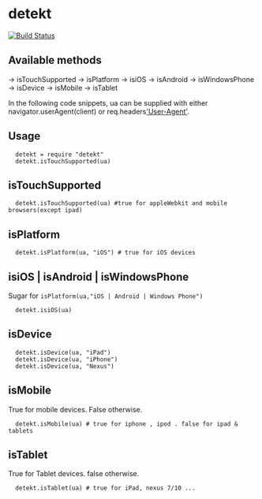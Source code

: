 detekt
===

[![Build Status](https://ci.groupondev.com/job/detekt/badge/icon)](https://ci.groupondev.com/job/detekt/)

## Available methods

  -> isTouchSupported
  -> isPlatform
    -> isiOS
    -> isAndroid
    -> isWindowsPhone
  -> isDevice
  -> isMobile
  -> isTablet

In the following code snippets, ua can be supplied with either navigator.userAgent(client) or req.headers['User-Agent'](server).

## Usage

```
  detekt = require "detekt"
  detekt.isTouchSupported(ua)
```

## isTouchSupported

```
  detekt.isTouchSupported(ua) #true for appleWebkit and mobile browsers(except ipad)
```

## isPlatform

```
  detekt.isPlatform(ua, "iOS") # true for iOS devices
```

## isiOS | isAndroid | isWindowsPhone

Sugar for `isPlatform(ua,"iOS | Android | Windows Phone")`

```
  detekt.isiOS(ua)
```

## isDevice

```
  detekt.isDevice(ua, "iPad")
  detekt.isDevice(ua, "iPhone")
  detekt.isDevice(ua, "Nexus")
```

## isMobile
True for mobile devices. False otherwise.

```
  detekt.isMobile(ua) # true for iphone , ipod . false for ipad & tablets
```

## isTablet
True for Tablet devices. false otherwise.

```
  detekt.isTablet(ua) # true for iPad, nexus 7/10 ...
```